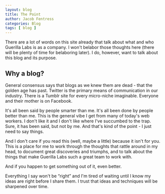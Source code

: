 ```yaml
---
layout: blog
title: The Point
author: Jacob Fentress
categories: Blog
tags: [ blog ]
---
```


There are a lot of words on this site already that talk about what and who Guerilla Labs is as a company. I won't belabor those thoughts here (there will be plenty of time for belaboring later). I do, however, want to talk about this blog and its purpose.

## Why a blog?

General consensus says that blogs as we knew them are dead - that the golden age has past. Twitter is the primary means of communication in our industry. There is a Tumblr site for every micro-niche imaginable. Everyone and their mother is on Facebook.

It's all been said by people smarter than me. It's all been done by people better than me. This is the general vibe I get from many of today's web workers. I don't like it and I don't like where I've succumbed to the trap. Sure, it has been said, but not by me. And that's kind of the point - I just need to say things.

And I don't care if you read this (well, maybe a little) because it isn't for you. This is a place for me to work through the thoughts that rattle around in my head, to document great discoveries and triumphs, and to talk about the things that make Guerilla Labs such a great team to work with.

And if you happen to get something out of it, even better.

Everything I say won't be “right” and I'm tired of waiting until I know my ideas are right before I share them. I trust that ideas and techniques will be sharpened over time.
